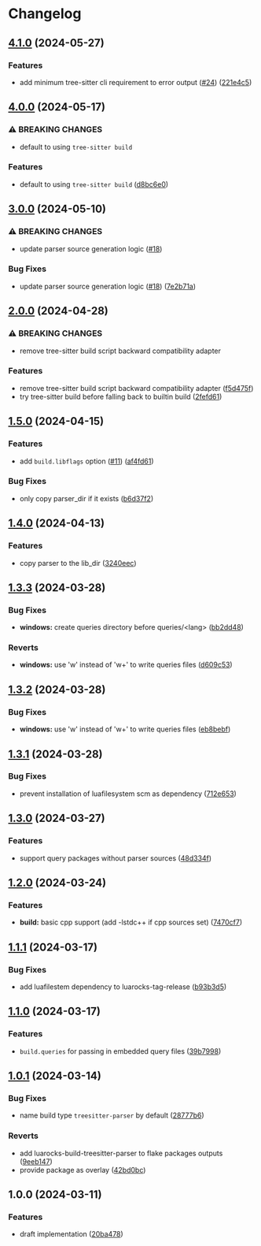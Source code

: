 # Changelog

## [4.1.0](https://github.com/nvim-neorocks/luarocks-build-treesitter-parser/compare/v4.0.0...v4.1.0) (2024-05-27)


### Features

* add minimum tree-sitter cli requirement to error output ([#24](https://github.com/nvim-neorocks/luarocks-build-treesitter-parser/issues/24)) ([221e4c5](https://github.com/nvim-neorocks/luarocks-build-treesitter-parser/commit/221e4c5c1d07c1bbc7896c11221c5be02a2d2b42))

## [4.0.0](https://github.com/nvim-neorocks/luarocks-build-treesitter-parser/compare/v3.0.0...v4.0.0) (2024-05-17)


### ⚠ BREAKING CHANGES

* default to using `tree-sitter build`

### Features

* default to using `tree-sitter build` ([d8bc6e0](https://github.com/nvim-neorocks/luarocks-build-treesitter-parser/commit/d8bc6e0d79b1e97b1882a91f2a7e00f1434866db))

## [3.0.0](https://github.com/nvim-neorocks/luarocks-build-treesitter-parser/compare/v2.0.0...v3.0.0) (2024-05-10)


### ⚠ BREAKING CHANGES

* update parser source generation logic ([#18](https://github.com/nvim-neorocks/luarocks-build-treesitter-parser/issues/18))

### Bug Fixes

* update parser source generation logic ([#18](https://github.com/nvim-neorocks/luarocks-build-treesitter-parser/issues/18)) ([7e2b71a](https://github.com/nvim-neorocks/luarocks-build-treesitter-parser/commit/7e2b71a7c801fcadd36e12a22a6026aba5feb695))

## [2.0.0](https://github.com/nvim-neorocks/luarocks-build-treesitter-parser/compare/v1.5.0...v2.0.0) (2024-04-28)


### ⚠ BREAKING CHANGES

* remove tree-sitter build script backward compatibility adapter

### Features

* remove tree-sitter build script backward compatibility adapter ([f5d475f](https://github.com/nvim-neorocks/luarocks-build-treesitter-parser/commit/f5d475f5fdb16593ad06f4b827efb330017dc80d))
* try tree-sitter build before falling back to builtin build ([2fefd61](https://github.com/nvim-neorocks/luarocks-build-treesitter-parser/commit/2fefd61f9584c83d1811d02863e0954fce50c049))

## [1.5.0](https://github.com/nvim-neorocks/luarocks-build-treesitter-parser/compare/v1.4.0...v1.5.0) (2024-04-15)


### Features

* add `build.libflags` option ([#11](https://github.com/nvim-neorocks/luarocks-build-treesitter-parser/issues/11)) ([af4fd61](https://github.com/nvim-neorocks/luarocks-build-treesitter-parser/commit/af4fd618a7a42977a31c32a64d7649dbcd6c38cc))


### Bug Fixes

* only copy parser_dir if it exists ([b6d37f2](https://github.com/nvim-neorocks/luarocks-build-treesitter-parser/commit/b6d37f2293e3effdc11807080d6093ca04ae0bba))

## [1.4.0](https://github.com/nvim-neorocks/luarocks-build-treesitter-parser/compare/v1.3.3...v1.4.0) (2024-04-13)


### Features

* copy parser to the lib_dir ([3240eec](https://github.com/nvim-neorocks/luarocks-build-treesitter-parser/commit/3240eec5fc6ec7189dca03ed37565648207176a3))

## [1.3.3](https://github.com/nvim-neorocks/luarocks-build-treesitter-parser/compare/v1.3.2...v1.3.3) (2024-03-28)


### Bug Fixes

* **windows:** create queries directory before queries/&lt;lang&gt; ([bb2dd48](https://github.com/nvim-neorocks/luarocks-build-treesitter-parser/commit/bb2dd488004afb66c4ac8b5f51ca90aa690a6481))


### Reverts

* **windows:** use 'w' instead of 'w+' to write queries files ([d609c53](https://github.com/nvim-neorocks/luarocks-build-treesitter-parser/commit/d609c53fa158d817f2796c99e1cf0db8239e8a19))

## [1.3.2](https://github.com/nvim-neorocks/luarocks-build-treesitter-parser/compare/v1.3.1...v1.3.2) (2024-03-28)


### Bug Fixes

* **windows:** use 'w' instead of 'w+' to write queries files ([eb8bebf](https://github.com/nvim-neorocks/luarocks-build-treesitter-parser/commit/eb8bebf3109fe61ebb30e7e1716b0f7081098823))

## [1.3.1](https://github.com/nvim-neorocks/luarocks-build-treesitter-parser/compare/v1.3.0...v1.3.1) (2024-03-28)


### Bug Fixes

* prevent installation of luafilesystem scm as dependency ([712e653](https://github.com/nvim-neorocks/luarocks-build-treesitter-parser/commit/712e653f61de7cfaa77d19c13f7966c3ae01561b))

## [1.3.0](https://github.com/nvim-neorocks/luarocks-build-treesitter-parser/compare/v1.2.0...v1.3.0) (2024-03-27)


### Features

* support query packages without parser sources ([48d334f](https://github.com/nvim-neorocks/luarocks-build-treesitter-parser/commit/48d334fce9a92c2b50c946fc32d23ad5d6800f3c))

## [1.2.0](https://github.com/nvim-neorocks/luarocks-build-treesitter-parser/compare/v1.1.1...v1.2.0) (2024-03-24)


### Features

* **build:** basic cpp support (add -lstdc++ if cpp sources set) ([7470cf7](https://github.com/nvim-neorocks/luarocks-build-treesitter-parser/commit/7470cf767069aa38246cc5fa9030815986924470))

## [1.1.1](https://github.com/nvim-neorocks/luarocks-build-treesitter-parser/compare/v1.1.0...v1.1.1) (2024-03-17)


### Bug Fixes

* add luafilestem dependency to luarocks-tag-release ([b93b3d5](https://github.com/nvim-neorocks/luarocks-build-treesitter-parser/commit/b93b3d51f2acefe6f12853c4c321df6f93a6699b))

## [1.1.0](https://github.com/nvim-neorocks/luarocks-build-treesitter-parser/compare/v1.0.1...v1.1.0) (2024-03-17)


### Features

* `build.queries` for passing in embedded query files ([39b7998](https://github.com/nvim-neorocks/luarocks-build-treesitter-parser/commit/39b7998d51c2bc9356a21bd078ded16ac330483c))

## [1.0.1](https://github.com/nvim-neorocks/luarocks-build-treesitter-parser/compare/v1.0.0...v1.0.1) (2024-03-14)


### Bug Fixes

* name build type `treesitter-parser` by default ([28777b6](https://github.com/nvim-neorocks/luarocks-build-treesitter-parser/commit/28777b60c1eb7782b6b2869037778abd81c27d9d))


### Reverts

* add luarocks-build-treesitter-parser to flake packages outputs ([9eeb147](https://github.com/nvim-neorocks/luarocks-build-treesitter-parser/commit/9eeb147303089a42e1d9174f3ecfe7d39dffcbf0))
* provide package as overlay ([42bd0bc](https://github.com/nvim-neorocks/luarocks-build-treesitter-parser/commit/42bd0bcd904452755294745312dcdf95650e79f3))

## 1.0.0 (2024-03-11)


### Features

* draft implementation ([20ba478](https://github.com/nvim-neorocks/luarocks-build-treesitter-parser/commit/20ba47851715e679079296e211a816b30ec0de89))
